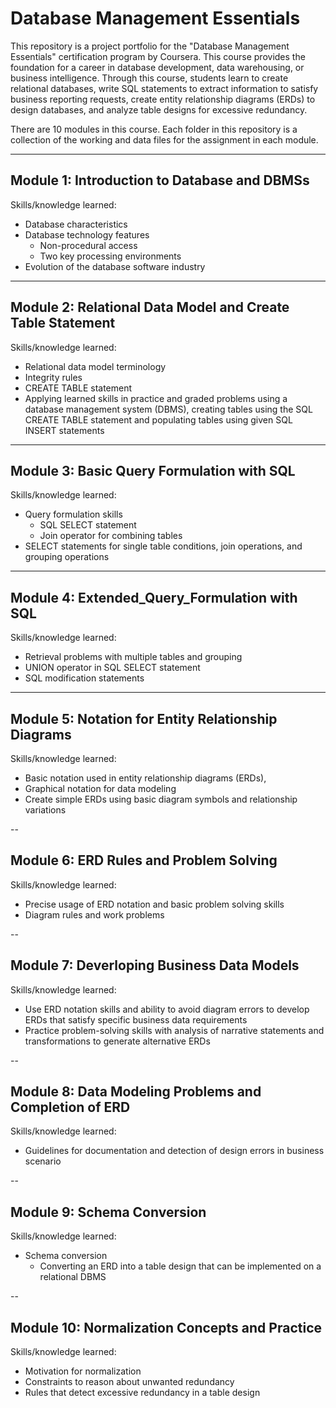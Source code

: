 # Database Management Essentials

This repository is a project portfolio for the "Database Management Essentials" certification program by Coursera. This course provides the foundation for a career in database development, data warehousing, or business intelligence. Through this course, students learn to create relational databases, write SQL statements to extract information to satisfy business reporting requests, create entity relationship diagrams (ERDs) to design databases, and analyze table designs for excessive redundancy. 

There are 10 modules in this course. Each folder in this repository is a collection of the working and data files for the assignment in each module.

---

## Module 1: Introduction to Database and DBMSs

Skills/knowledge learned:

- Database characteristics
- Database technology features
    - Non-procedural access
    - Two key processing environments
- Evolution of the database software industry

---

## Module 2: Relational Data Model and Create Table Statement

Skills/knowledge learned:

- Relational data model terminology
- Integrity rules
- CREATE TABLE statement
- Applying learned skills in practice and graded problems using a database management system (DBMS), creating tables using the SQL CREATE TABLE statement and populating tables using given SQL INSERT statements

---

## Module 3: Basic Query Formulation with SQL

Skills/knowledge learned:

- Query formulation skills
    - SQL SELECT statement 
    - Join operator for combining tables
- SELECT statements for single table conditions, join operations, and grouping operations

---

## Module 4: Extended_Query_Formulation with SQL

Skills/knowledge learned:

- Retrieval problems with multiple tables and grouping
- UNION operator in SQL SELECT statement
- SQL modification statements

---

## Module 5: Notation for Entity Relationship Diagrams

Skills/knowledge learned:

- Basic notation used in entity relationship diagrams (ERDs), 
- Graphical notation for data modeling
- Create simple ERDs using basic diagram symbols and relationship variations

--

## Module 6: ERD Rules and Problem Solving

Skills/knowledge learned:

- Precise usage of ERD notation and basic problem solving skills
- Diagram rules and work problems

--

## Module 7: Deverloping Business Data Models

Skills/knowledge learned:

- Use ERD notation skills and ability to avoid diagram errors to develop ERDs that satisfy specific business data requirements
- Practice problem-solving skills with analysis of narrative statements and transformations to generate alternative ERDs

--

## Module 8: Data Modeling Problems and Completion of ERD

Skills/knowledge learned:

- Guidelines for documentation and detection of design errors in business scenario

--

## Module 9: Schema Conversion

Skills/knowledge learned:

- Schema conversion
    - Converting an ERD into a table design that can be implemented on a relational DBMS

--

## Module 10: Normalization Concepts and Practice

Skills/knowledge learned:

- Motivation for normalization
- Constraints to reason about unwanted redundancy
- Rules that detect excessive redundancy in a table design